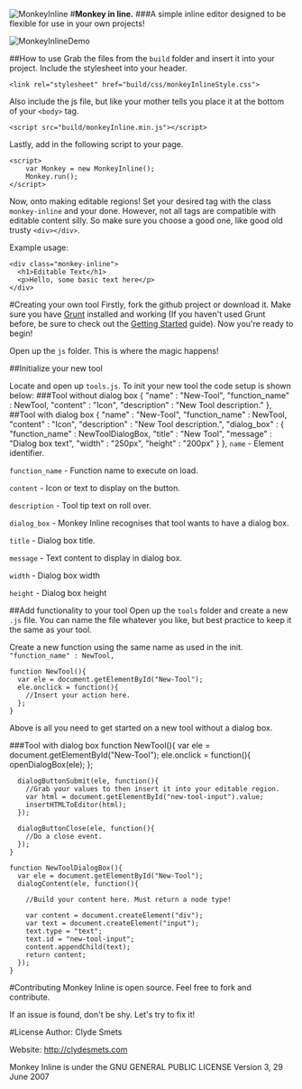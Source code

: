 ![MonkeyInline](http://clydesmets.com/Images/MonkeyInline.png)
#**Monkey in line.**
###A simple inline editor designed to be flexible for use in your own projects!

![MonkeyInlineDemo](http://clydesmets.com/Images/MonkeyInlineDemo.gif)

##How to use
Grab the files from the `build` folder and insert it into your project.
Include the stylesheet into your header.

    <link rel="stylesheet" href="build/css/monkeyInlineStyle.css">

Also include the js file, but like your mother tells you place it at the bottom of your `<body>` tag.

    <script src="build/monkeyInline.min.js"></script>

Lastly, add in the following script to your page.

    <script>
	    var Monkey = new MonkeyInline();
	    Monkey.run();
	</script>

Now, onto making editable regions!
Set your desired tag with the class `monkey-inline` and your done. However, not all tags are compatible with editable content silly. So make sure you choose a good one, like good old trusty `<div></div>`.

Example usage:

    <div class="monkey-inline">
      <h1>Editable Text</h1>
      <p>Hello, some basic text here</p>
    </div>

#Creating your own tool
Firstly, fork the github project or download it. Make sure you have [Grunt](http://gruntjs.com) installed and working (If you haven't used Grunt before, be sure to check out the [Getting Started](http://gruntjs.com/getting-started) guide). Now you're ready to begin!

Open up the `js` folder. This is where the magic happens!

##Initialize your new tool

Locate and open up `tools.js`. To init your new tool the code setup is shown below:
###Tool without dialog box
	{
	  "name" : "New-Tool",
	  "function_name" : NewTool,
	  "content" : "Icon",
	  "description" : "New Tool description."
	},
##Tool with dialog box
	{
	  "name" : "New-Tool",
	  "function_name" : NewTool,
	  "content" : "Icon",
	  "description" : "New Tool description.",
	  "dialog_box" : {
	    "function_name" : NewToolDialogBox,
	    "title" : "New Tool",
	    "message" : "Dialog box text",
	    "width" : "250px",
	    "height" : "200px"
	  }
	},
`name` - Element identifier.

`function_name` - Function name to execute on load.

`content` - Icon or text to display on the button.

`description` - Tool tip text on roll over.

`dialog_box` - Monkey Inline recognises that tool wants to have a dialog box.

`title` - Dialog box title.

`message` - Text content to display in dialog box.

`width` - Dialog box width

`height` - Dialog box height

##Add functionality to your tool
Open up the `tools` folder and create a new `.js` file. You can name the file whatever you like, but best practice to keep it the same as your tool.

Create a new function using the same name as used in the init. `"function_name" : NewTool,`

	function NewTool(){
	  var ele = document.getElementById("New-Tool");
	  ele.onclick = function(){
	    //Insert your action here.
	  };
	}

Above is all you need to get started on a new tool without a dialog box.

###Tool with dialog box
	function NewTool(){
	  var ele = document.getElementById("New-Tool");
	  ele.onclick = function(){
	    openDialogBox(ele);
	  };

	  dialogButtonSubmit(ele, function(){
	    //Grab your values to then insert it into your editable region.
	    var html = document.getElementById("new-tool-input").value;
	    insertHTMLToEditor(html);
	  });

	  dialogButtonClose(ele, function(){
	    //Do a close event.
	  });
	}

	function NewToolDialogBox(){
	  var ele = document.getElementById("New-Tool");
	  dialogContent(ele, function(){

	    //Build your content here. Must return a node type!

	    var content = document.createElement("div");
	    var text = document.createElement("input");
	    text.type = "text";
	    text.id = "new-tool-input";
	    content.appendChild(text);
	    return content;
	  });
	}

#Contributing
Monkey Inline is open source. Feel free to fork and contribute.

If an issue is found, don't be shy. Let's try to fix it!

#License
Author: Clyde Smets

Website: http://clydesmets.com

Monkey Inline is under the GNU GENERAL PUBLIC LICENSE Version 3, 29 June 2007
